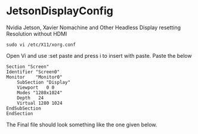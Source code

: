 # JetsonDisplayConfig

Nvidia Jetson, Xavier Nomachine and Other Headless Display resetting Resolution without HDMI


```sudo vi /etc/X11/xorg.conf```

Open Vi and use :set paste and press i to insert with paste. Paste the below 

```
Section "Screen"
Identifier "Screen0"
Monitor    "Monitor0"
    SubSection "Display"
    Viewport   0 0
    Modes "1280x1024"
    Depth   24 
    Virtual 1280 1024
EndSubSection
EndSection
```
The Final file should look something like the one given below. 


